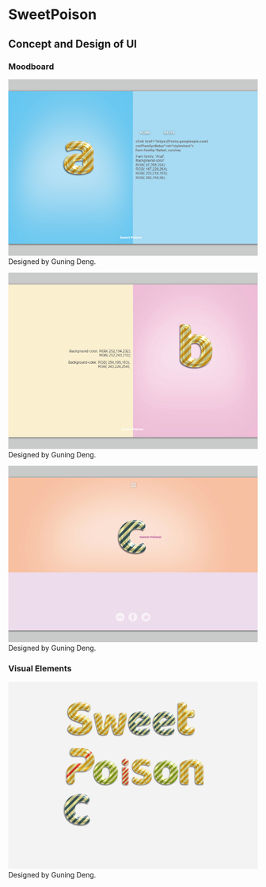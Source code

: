# SweetPoison

## Concept and Design of UI

### Moodboard

![Sweet Poison concept 1](https://github.com/Dengguning/imgworks/blob/master/sweetpoison/sweet_concept_1.jpg)
Designed by Guning Deng.

![Sweet Poison concept 2](https://github.com/Dengguning/imgworks/blob/master/sweetpoison/sweet_concept_2.jpg)
Designed by Guning Deng.

![Sweet Poison concept 3](https://github.com/Dengguning/imgworks/blob/master/sweetpoison/sweet_concept_3.jpg)
Designed by Guning Deng.

### Visual Elements

![Sweet Poison letters](https://github.com/Dengguning/imgworks/blob/master/sweetpoison/latter_sweet.jpg)
Designed by Guning Deng.
